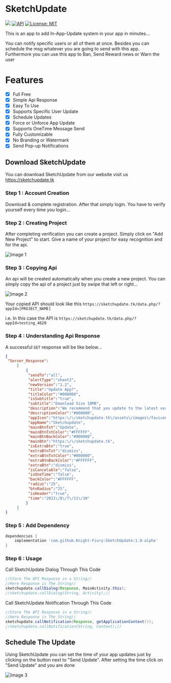 # SketchUpdate
[![](https://jitpack.io/v/Knight-Fiury/SketchUpdate.svg)](https://jitpack.io/#Knight-Fiury/SketchUpdate)
[![API](https://img.shields.io/badge/API-21%2B-blue.svg?style=flat)](https://android-arsenal.com/api?level=21)
[![License: MIT](https://img.shields.io/badge/License-MIT-blue.svg)](https://github.com/Knight-Fiury/SketchUpdate/blob/main/LICENSE)

This is an app to add In-App-Update system in your app in minutes... 

You can notify specific users or all of them at once. Besides you can schedule the msg whatever you are going to send with this app. Furthermore you can use this app to Ban, Send Reward news or Warn the user

# Features 
 - [x] Full Free
 - [x] Simple Api Response 
 - [x] Easy To Use
 - [x] Supports Specific User Update 
 - [x] Schedule Updates 
 - [x] Force or Unforce App Update
 - [x] Supports OneTime Message Send
 - [x] Fully Customizable 
 - [x] No Branding or Watermark 
 - [x] Send Pop-up Notifications

## Download SketchUpdate
You can download SketchUpdate from our website
visit us https://sketchupdate.tk

### Step 1 : Account Creation
Download & complete registration. After that simply login. You have to verify yourself every time you login...

### Step 2 : Creating Project
After completing verification you can create a project. Simply click on "Add New Project" to start. Give a name of your project for easy recognition and for the api. 

![Image 1](https://user-images.githubusercontent.com/86944710/129434900-af79acbb-0667-41fe-9ed4-c75210e9e981.jpg)

### Step 3 : Copying Api
An api will be created automatically when you create a new project. You can simply copy the api of a project just by swipe that left or right...

![Image 2](https://user-images.githubusercontent.com/86944710/129434944-3bfce963-f242-4601-a2d3-5c9eca6a1e3f.jpg)

Your copied API should look like this
```https://sketchupdate.tk/data.php/?appId=[PROJECT_NAME]```

i.e. In this case the API is ```https://sketchupdate.tk/data.php/?appId=testing_4620```

### Step 4 : Understanding Api Response
A successful ```GET``` response will be like below... 
```json
{
 "Server_Response":
     [
         {
          "sendTo":"all",
          "alertType":"sheet2",
          "newVersion":"1.2",
          "title":"Update App?",
          "titleColor":"#000000",
          "isSubtitle":"true",
          "subtitle":"Download Size 10MB",
          "description":"We recommend that you update to the latest version. You can keep using this app while downloading the update",
          "descriptionColor":"#000000",
          "appIcon":"https:\/\/sketchupdate.tk\/assets\/images\/favicon.png",
          "appName":"Sketchupdate",
          "mainBtnTxt":"Update",
          "mainBtnTxtColor":"#FFFFFF",
          "mainBtnBackColor":"#000000",
          "mainBtn":"https:\/\/sketchupdate.tk",
          "isExtraBtn":"true",
          "extraBtnTxt":"dismiss",
          "extraBtnTxtColor":"#000000",
          "extraBtnBackColor":"#FFFFFF",
          "extraBtn":"dismiss",
          "isCancelable":"false",
          "isOneTime":"false",
          "backColor":"#FFFFFF",
          "radius":"25",
          "btnRadius":"25",
          "isHeader":"true",
          "time":"2021\/8\/7\/11\/10"
         }
     ]
}
```
### Step 5 : Add Dependency
```groovy
dependencies {
    implementation 'com.github.Knight-Fiury:SketchUpdate:1.0-alpha'
}
```

### Step 6 : Usage
Call SketchUpdate Dialog Through This Code
```java
//Store The API Response in a String//
//Here Response is The String//
sketchupdate.callDialog(Response, MainActivity.this);
//sketchupdate.callDialog(String, Activity);//
```
Call SketchUpdate Notification Through This Code
```java
//Store The API Response in a String//
//Here Response is The String//
sketchupdate.callNotification(Response, getApplicationContext());
//sketchupdate.callNotification(String, Context);//
```

## Schedule The Update
Using SketchUpdate you can set the time of your app updates just by clicking on the button next to "Send Update". After setting the time click on "Send Update" and you are done

![Image 3](https://user-images.githubusercontent.com/86944710/129435210-45946179-c355-4f47-8cab-7b5d570dea32.jpg)

